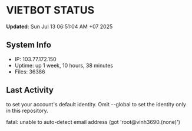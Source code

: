 # VIETBOT STATUS
**Updated**: Sun Jul 13 06:51:04 AM +07 2025

## System Info
- IP: 103.77.172.150
- Uptime: up 1 week, 10 hours, 38 minutes
- Files: 36386

## Last Activity

to set your account's default identity.
Omit --global to set the identity only in this repository.

fatal: unable to auto-detect email address (got 'root@vinh3690.(none)')
